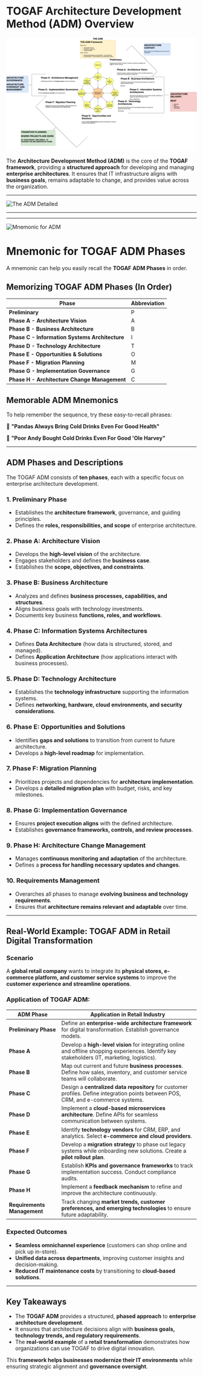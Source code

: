 # TOGAF Architecture Development Method (ADM) Overview

![TOGAF ADM Diagram](../images/TOGAF-The%20ADM.drawio.png)

The **Architecture Development Method (ADM)** is the core of the **TOGAF framework**, providing a **structured approach** for developing and managing **enterprise architectures**. It ensures that IT infrastructure aligns with **business goals**, remains adaptable to change, and provides value across the organization.

---

![The ADM Detailed](../images/TOGAF-Architectural%20Context.drawio.png)

---

---

![Mnemonic for ADM](../images/TOGAF-Memorizing%20the%20ADM.drawio.png)

# **Mnemonic for TOGAF ADM Phases**

A mnemonic can help you easily recall the **TOGAF ADM Phases** in order.

## **Memorizing TOGAF ADM Phases (In Order)**

| **Phase** | **Abbreviation** |
|-----------|-----------------|
| **Preliminary** | P |
| **Phase A - Architecture Vision** | A |
| **Phase B - Business Architecture** | B |
| **Phase C - Information Systems Architecture** | I |
| **Phase D - Technology Architecture** | T |
| **Phase E - Opportunities & Solutions** | O |
| **Phase F - Migration Planning** | M |
| **Phase G - Implementation Governance** | G |
| **Phase H - Architecture Change Management** | C |

## **Memorable ADM Mnemonics**
To help remember the sequence, try these easy-to-recall phrases:

🔹 **"Pandas Always Bring Cold Drinks Even For Good Health"**

🔹 **"Poor Andy Bought Cold Drinks Even For Good 'Ole Harvey"**

---

## ADM Phases and Descriptions

The TOGAF ADM consists of **ten phases**, each with a specific focus on enterprise architecture development.

### **1. Preliminary Phase**
- Establishes the **architecture framework**, governance, and guiding principles.
- Defines the **roles, responsibilities, and scope** of enterprise architecture.

### **2. Phase A: Architecture Vision**
- Develops the **high-level vision** of the architecture.
- Engages stakeholders and defines the **business case**.
- Establishes the **scope, objectives, and constraints**.

### **3. Phase B: Business Architecture**
- Analyzes and defines **business processes, capabilities, and structures**.
- Aligns business goals with technology investments.
- Documents key business **functions, roles, and workflows**.

### **4. Phase C: Information Systems Architectures**
- Defines **Data Architecture** (how data is structured, stored, and managed).
- Defines **Application Architecture** (how applications interact with business processes).

### **5. Phase D: Technology Architecture**
- Establishes the **technology infrastructure** supporting the information systems.
- Defines **networking, hardware, cloud environments, and security considerations**.

### **6. Phase E: Opportunities and Solutions**
- Identifies **gaps and solutions** to transition from current to future architecture.
- Develops a **high-level roadmap** for implementation.

### **7. Phase F: Migration Planning**
- Prioritizes projects and dependencies for **architecture implementation**.
- Develops a **detailed migration plan** with budget, risks, and key milestones.

### **8. Phase G: Implementation Governance**
- Ensures **project execution aligns** with the defined architecture.
- Establishes **governance frameworks, controls, and review processes**.

### **9. Phase H: Architecture Change Management**
- Manages **continuous monitoring and adaptation** of the architecture.
- Defines a **process for handling necessary updates and changes**.

### **10. Requirements Management**
- Overarches all phases to manage **evolving business and technology requirements**.
- Ensures that **architecture remains relevant and adaptable** over time.

---

## **Real-World Example: TOGAF ADM in Retail Digital Transformation**

### **Scenario**
A **global retail company** wants to integrate its **physical stores, e-commerce platform, and customer service systems** to improve the **customer experience and streamline operations**.

### **Application of TOGAF ADM:**

| **ADM Phase**          | **Application in Retail Industry** |
|------------------------|----------------------------------|
| **Preliminary Phase**  | Define an **enterprise-wide architecture framework** for digital transformation. Establish governance models. |
| **Phase A**            | Develop a **high-level vision** for integrating online and offline shopping experiences. Identify key stakeholders (IT, marketing, logistics). |
| **Phase B**            | Map out current and future **business processes**. Define how sales, inventory, and customer service teams will collaborate. |
| **Phase C**            | Design a **centralized data repository** for customer profiles. Define integration points between POS, CRM, and e-commerce systems. |
| **Phase D**            | Implement a **cloud-based microservices architecture**. Define APIs for seamless communication between systems. |
| **Phase E**            | Identify **technology vendors** for CRM, ERP, and analytics. Select **e-commerce and cloud providers**. |
| **Phase F**            | Develop a **migration strategy** to phase out legacy systems while onboarding new solutions. Create a **pilot rollout plan**. |
| **Phase G**            | Establish **KPIs and governance frameworks** to track implementation success. Conduct compliance audits. |
| **Phase H**            | Implement a **feedback mechanism** to refine and improve the architecture continuously. |
| **Requirements Management** | Track changing **market trends, customer preferences, and emerging technologies** to ensure future adaptability. |

### **Expected Outcomes**
- **Seamless omnichannel experience** (customers can shop online and pick up in-store).
- **Unified data across departments**, improving customer insights and decision-making.
- **Reduced IT maintenance costs** by transitioning to **cloud-based solutions**.

---

## **Key Takeaways**
- The **TOGAF ADM** provides a structured, **phased approach** to **enterprise architecture development**.
- It ensures that architecture decisions align with **business goals, technology trends, and regulatory requirements**.
- The **real-world example** of a **retail transformation** demonstrates how organizations can use TOGAF to drive digital innovation.

This **framework helps businesses modernize their IT environments** while ensuring strategic alignment and **governance oversight**.
